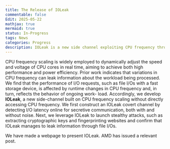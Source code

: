```yaml
---
title: The Release of IOLeak
commentable: false
Edit: 2025-05-22
mathjax: true
mermaid: true
status: In-Progress
tags: News
categories: Progress
description: IOLeak is a new side channel exploiting CPU frequency through I/Os.
---
```


<p>CPU frequency scaling is widely employed to dynamically adjust the speed and voltage of CPU cores in real time, aiming
to achieve both high performance and power efficiency. Prior 
work indicates that variations in CPU frequency can leak
information about the workload being processed. We find
that the performance of I/O requests, such as file I/Os with a
fast storage device, is affected by runtime changes in CPU
frequency and, in turn, reflects the behavior of ongoing work-
load. Accordingly, we develop <b>IOLeak</b>, a new side-channel
built on CPU frequency scaling without directly accessing
CPU frequency. We first construct an IOLeak covert channel
by detecting I/O latency online for secretive communication,
both with and without noise. Next, we leverage IOLeak to
launch stealthy attacks, such as extracting cryptographic
keys and fingerprinting websites and confirm that IOLeak
manages to leak information through file I/Os. </p>

<p>We have made a <a href="https://toast-lab.github.io/publications/releases/IOLeak/index.html" style="text-decoration: none;" target="_blank">webpage</a>  to present IOLeak. AMD has issued a relevant <a href="https://www.amd.com/en/resources/product-security/bulletin/amd-sb-7042.html" style="text-decoration: none;" target="_blank">post</a>. </p>
